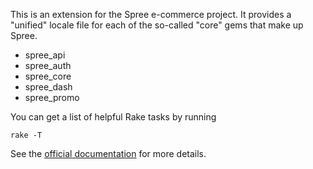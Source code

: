 This is an extension for the Spree e-commerce project.  It provides a "unified" locale file for each of the so-called "core" gems that make up Spree.

  * spree_api
  * spree_auth
  * spree_core
  * spree_dash
  * spree_promo

You can get a list of helpful Rake tasks by running

    rake -T

See the [official documentation](http://spreecommerce.com/documentation) for more details.

